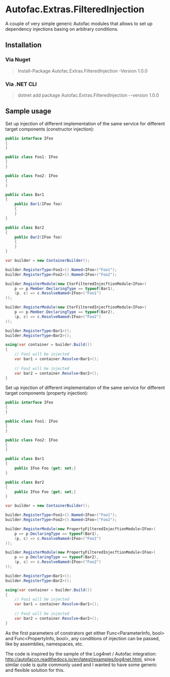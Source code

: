 # Autofac.Extras.FilteredInjection

A couple of very simple generic Autofac modules that allows to set up dependency injections basing on arbitrary conditions.

## Installation

### Via Nuget

> Install-Package Autofac.Extras.FilteredInjection -Version 1.0.0

### Via .NET CLI

> dotnet add package Autofac.Extras.FilteredInjection --version 1.0.0

## Sample usage

Set up injection of different implementation of the same service for different target components (constructor injection):

```csharp
public interface IFoo
{
}

public class Foo1: IFoo
{
}

public class Foo2: IFoo
{
}

public class Bar1
{
    public Bar1(IFoo foo)
    {
    }
}

public class Bar2
{
    public Bar2(IFoo foo)
    {
    }
}

var builder = new ContainerBuilder();

builder.RegisterType<Foo1>().Named<IFoo>("Foo1");
builder.RegisterType<Foo2>().Named<IFoo>("Foo2");

builder.RegisterModule(new CtorFilteredInjecftionModule<IFoo>(
    p => p.Member.DeclaringType == typeof(Bar1),
    (p, c) => c.ResolveNamed<IFoo>("Foo1")
));

builder.RegisterModule(new CtorFilteredInjecftionModule<IFoo>(
    p => p.Member.DeclaringType == typeof(Bar2),
    (p, c) => c.ResolveNamed<IFoo>("Foo2")
));

builder.RegisterType<Bar1>();
builder.RegisterType<Bar2>();

using(var container = builder.Build())
{
    // Foo1 will be injected
    var bar1 = container.Resolve<Bar1>();
    
    // Foo2 will be injected
    var bar2 = container.Resolve<Bar2>();
}
```

Set up injection of different implementation of the same service for different target components (property injection):

```csharp
public interface IFoo
{
}

public class Foo1: IFoo
{
}

public class Foo2: IFoo
{
}

public class Bar1
{
    public IFoo Foo {get; set;}
}

public class Bar2
{
    public IFoo Foo {get; set;}
}

var builder = new ContainerBuilder();

builder.RegisterType<Foo1>().Named<IFoo>("Foo1");
builder.RegisterType<Foo2>().Named<IFoo>("Foo2");

builder.RegisterModule(new PropertyFilteredInjecftionModule<IFoo>(
    p => p.DeclaringType == typeof(Bar1),
    (p, c) => c.ResolveNamed<IFoo>("Foo1")
));

builder.RegisterModule(new PropertyFilteredInjecftionModule<IFoo>(
    p => p.DeclaringType == typeof(Bar2),
    (p, c) => c.ResolveNamed<IFoo>("Foo2")
));

builder.RegisterType<Bar1>();
builder.RegisterType<Bar2>();

using(var container = builder.Build())
{
    // Foo1 will be injected
    var bar1 = container.Resolve<Bar1>();
    
    // Foo2 will be injected
    var bar2 = container.Resolve<Bar2>();
}
```

As the first parameters of constrators get either Func<ParameterInfo, bool> and Func<PropertyInfo, bool>, any conditions of injection can be passed, like by assemblies, namespaces, etc.

The code is inspired by the sample of the Log4net / Autofac integration: http://autofaccn.readthedocs.io/en/latest/examples/log4net.html, since similar code is quite commonly used and I wanted to have some generic and flexible solution for this.
